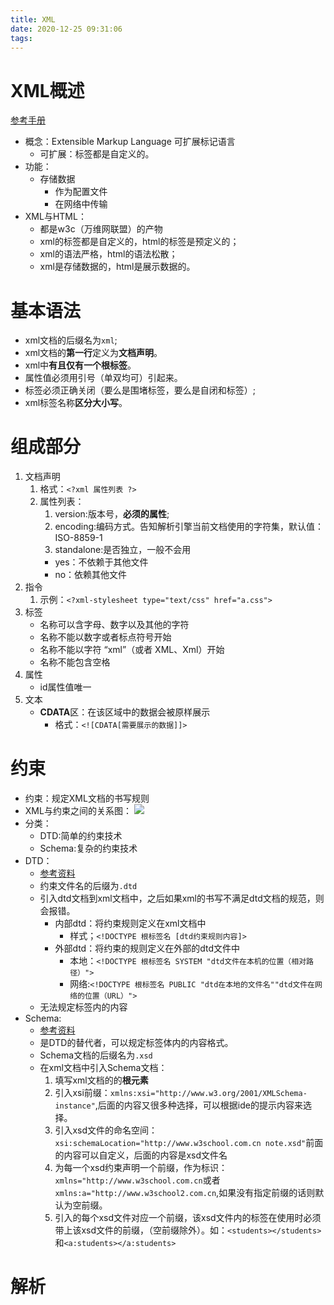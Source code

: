 ```yaml
---
title: XML
date: 2020-12-25 09:31:06
tags:
---
```


# XML概述

[参考手册](https://www.w3school.com.cn/xml/index.asp)
* 概念：Extensible Markup Language 可扩展标记语言
  * 可扩展：标签都是自定义的。
* 功能：
  * 存储数据
    * 作为配置文件
    * 在网络中传输
* XML与HTML：
  * 都是w3c（万维网联盟）的产物
  * xml的标签都是自定义的，html的标签是预定义的；
  * xml的语法严格，html的语法松散；
  * xml是存储数据的，html是展示数据的。

# 基本语法 

* xml文档的后缀名为`xml`;
* xml文档的**第一行**定义为**文档声明**。
* xml中**有且仅有一个根标签**。
* 属性值必须用引号（单双均可）引起来。
* 标签必须正确关闭（要么是围堵标签，要么是自闭和标签）;
* xml标签名称**区分大小写**。

# 组成部分

1. 文档声明
   1. 格式：`<?xml 属性列表 ?>`
   2. 属性列表：
      1. version:版本号，**必须的属性**;
      2. encoding:编码方式。告知解析引擎当前文档使用的字符集，默认值：ISO-8859-1
      3. standalone:是否独立，一般不会用
        * yes：不依赖于其他文件
        * no：依赖其他文件
2. 指令
   1. 示例：`<?xml-stylesheet type="text/css" href="a.css">`
3. 标签
   * 名称可以含字母、数字以及其他的字符
   * 名称不能以数字或者标点符号开始
   * 名称不能以字符 “xml”（或者 XML、Xml）开始
   * 名称不能包含空格
4. 属性
   * id属性值唯一
5. 文本
    * **CDATA**区：在该区域中的数据会被原样展示
      * 格式：`<![CDATA[需要展示的数据]]>`

# 约束

* 约束：规定XML文档的书写规则
* XML与约束之间的关系图：
![](https://gitee.com/zhangjie0524/picgo/raw/master/img/20201225180146.png)
* 分类：
  * DTD:简单的约束技术
  * Schema:复杂的约束技术
* DTD：
  * [参考资料](https://www.w3school.com.cn/dtd/dtd_intro.asp)
  * 约束文件名的后缀为`.dtd`
  * 引入dtd文档到xml文档中，之后如果xml的书写不满足dtd文档的规范，则会报错。
    * 内部dtd：将约束规则定义在xml文档中
      * 样式；`<!DOCTYPE 根标签名 [dtd约束规则内容]>`
    * 外部dtd：将约束的规则定义在外部的dtd文件中
      * 本地：`<!DOCTYPE 根标签名 SYSTEM "dtd文件在本机的位置（相对路径）">`
      * 网络:`<!DOCTYPE 根标签名 PUBLIC "dtd在本地的文件名""dtd文件在网络的位置（URL）">`
  * 无法规定标签内的内容
* Schema:
  * [参考资料](https://www.w3school.com.cn/schema/index.asp)
  * 是DTD的替代者，可以规定标签体内的内容格式。
  * Schema文档的后缀名为`.xsd`
  * 在xml文档中引入Schema文档：
    1. 填写xml文档的的**根元素**
    2. 引入xsi前缀：`xmlns:xsi="http://www.w3.org/2001/XMLSchema-instance"`,后面的内容又很多种选择，可以根据ide的提示内容来选择。
    3. 引入xsd文件的命名空间：`xsi:schemaLocation="http://www.w3school.com.cn note.xsd"`前面的内容可以自定义，后面的内容是xsd文件名
    4. 为每一个xsd约束声明一个前缀，作为标识：`xmlns="http://www.w3school.com.cn`或者`xmlns:a="http://www.w3school2.com.cn`,如果没有指定前缀的话则默认为空前缀。
    5. 引入的每个xsd文件对应一个前缀，该xsd文件内的标签在使用时必须带上该xsd文件的前缀，（空前缀除外）。如：`<students></students>`和`<a:students></a:students>`

# 解析

